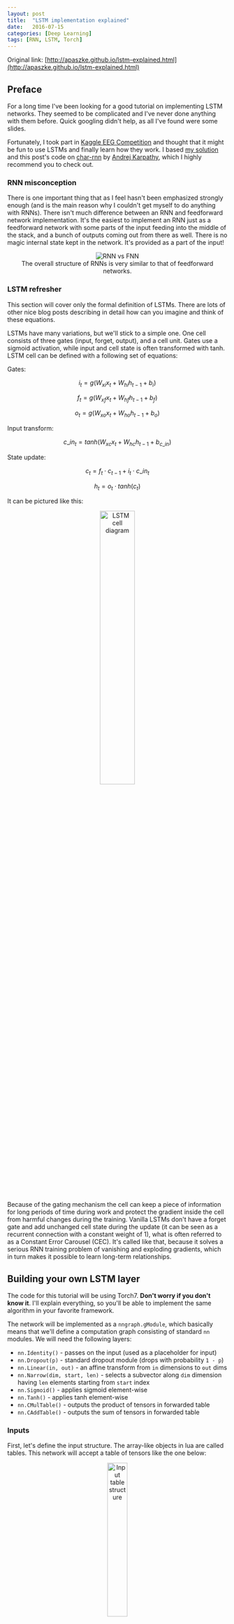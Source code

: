```yaml
---
layout: post
title:  "LSTM implementation explained"
date:   2016-07-15
categories: [Deep Learning]  
tags: [RNN, LSTM, Torch]
---
```

Original link: [http://apaszke.github.io/lstm-explained.html](http://apaszke.github.io/lstm-explained.html)

## Preface
For a long time I've been looking for a good tutorial on implementing LSTM networks.
They seemed to be complicated and I've never done anything with them before.
Quick googling didn't help, as all I've found were some slides.

Fortunately, I took part in [Kaggle EEG Competition](https://www.kaggle.com/c/grasp-and-lift-eeg-detection) and thought that it might be fun
to use LSTMs and finally learn how they work. I based [my solution](https://github.com/apaszke/kaggle-grasp-and-lift) and this post's code on [char-rnn](https://github.com/karpathy/char-rnn)
by [Andrej Karpathy](https://karpathy.github.io),
which I highly recommend you to check out.

### RNN misconception
There is one important thing that as I feel
hasn't been emphasized strongly enough (and is the main reason why I couldn't get myself to
do anything with RNNs). There isn't much difference between an RNN and
feedforward network implementation. It's the easiest to implement an RNN just
as a feedforward network with some parts of the input feeding into the middle of the stack,
and a bunch of outputs coming out from there as well. There is no magic internal state
kept in the network. It's provided as a part of the input!

<div align="center">
    <img src="/assets/posts/lstm-explained/RNNvsFNN.svg"  alt="RNN vs FNN" />
    <div class="label">
        The overall structure of RNNs is very similar to that of feedforward networks.
    </div>
</div>

### LSTM refresher

This section will cover only the formal definition of LSTMs. There are lots of other nice
blog posts describing in detail how can you imagine and think of these equations.

LSTMs have many variations,
but we'll stick to a simple one. One cell consists of three gates (input, forget, output),
and a cell unit. Gates use a sigmoid activation, while input and cell state is often
transformed with tanh. LSTM cell can be defined with a following set of equations:

Gates:

$$i_{t} = g(W_{xi}x_{t} + W_{hi}h_{t-1} + b_{i})$$

$$f_{t} = g(W_{xf}x_{t} + W_{hf}h_{t-1} + b_{f})$$

$$o_{t} = g(W_{xo}x_{t} + W_{ho}h_{t-1} + b_{o})$$

Input transform:

$$c\_in_{t} = tanh(W_{xc}x_{t} + W_{hc}h_{t-1} + b_{c\_in})$$

State update:

$$c_{t} = f_{t} \cdot c_{t-1} + i_{t} \cdot c\_in_{t}$$

$$h_{t} = o_{t} \cdot tanh(c_{t})$$

It can be pictured like this:

<div align="center">
  <img alt="LSTM cell diagram" src="/assets/posts/lstm-explained/cell.svg" style="width: 40%">
</div>

Because of the gating mechanism the cell can keep a piece of information for long
periods of time during work and protect the gradient inside the cell from harmful changes during the training.
Vanilla LSTMs don't have a forget gate and add unchanged cell state
during the update (it can be seen as a recurrent connection with a constant weight of 1),
what is often referred to as a Constant Error Carousel (CEC).
It's called like that, because it solves a serious RNN training problem of vanishing and exploding gradients,
which in turn makes it possible to learn long-term relationships.

## Building your own LSTM layer
The code for this tutorial will be using Torch7.
**Don't worry if you don't know it**. I'll explain everything, so you'll be able
to implement the same algorithm in your favorite framework.

The network will be implemented as a `nngraph.gModule`, which basically means that we'll define
a computation graph consisting of standard `nn` modules.
We will need the following layers:

* `nn.Identity()` - passes on the input (used as a placeholder for input)
* `nn.Dropout(p)` - standard dropout module (drops with probability `1 - p`)
* `nn.Linear(in, out)` - an affine transform from `in` dimensions to `out` dims
* `nn.Narrow(dim, start, len)` - selects a subvector along `dim` dimension having `len` elements starting from `start` index
* `nn.Sigmoid()` - applies sigmoid element-wise
* `nn.Tanh()` - applies tanh element-wise
* `nn.CMulTable()` - outputs the product of tensors in forwarded table
* `nn.CAddTable()` - outputs the sum of tensors in forwarded table

### Inputs

First, let's define the input structure. The array-like objects in lua
are called tables. This network will accept a table of tensors like the one below:
<div align="center">
  <img src="/assets/posts/lstm-explained/input_table.svg" alt="Input table structure" style="width: 30%;"/>
</div>

{% highlight lua %}
local inputs = {}
table.insert(inputs, nn.Identity()())   -- network input
table.insert(inputs, nn.Identity()())   -- c at time t-1
table.insert(inputs, nn.Identity()())   -- h at time t-1
local input = inputs[1]
local prev_c = inputs[2]
local prev_h = inputs[3]
{% endhighlight %}

Identity modules will just copy whatever we provide to the network into the graph.

### Computing gate values

To make our implementation faster we will be applying the transformations of the whole
LSTM layer simultaneously.

{% highlight lua %}
local i2h = nn.Linear(input_size, 4 * rnn_size)(input)  -- input to hidden
local h2h = nn.Linear(rnn_size, 4 * rnn_size)(prev_h)   -- hidden to hidden
local preactivations = nn.CAddTable()({i2h, h2h})       -- i2h + h2h
{% endhighlight %}

If you're unfamiliar with `nngraph` it probably seems strange that we're constructing
a module and already calling it once more with a graph node. What actually happens is that the
second call converts the `nn.Module` to `nngraph.gModule` and the argument specifies it's parent in the graph.

`preactivations` outputs a vector created by a linear transform of input
and previous hidden state. These are raw values which will be used to compute the
gate activations and the cell input. This vector is divided into 4 parts, each
of size `rnn_size`. The first will be used for in gates, second for forget gates,
third for out gates and the last one as a cell input (so the indices of respective gates
and input of a cell number \\(i\\) are
\\(\left\\{i,\ \text{rnn_size}+i,\ 2\cdot\text{rnn_size}+i,\  3\cdot\text{rnn_size}+i\right\\}\\)).
<!--
<div align="center">
  <img src="/assets/posts/lstm-explained/graph1_full.svg" alt="First graph part" style="width: 30%;"/>
 </div>
  <div align="center">
  <img src="/assets/posts/lstm-explained/preactivation_graph.svg" alt="First part closeup" style="width: 40%;"/>
</div>
-->
![First graph part](/assets/posts/lstm-explained/graph1_full.svg)![First part closeup](/assets/posts/lstm-explained/preactivation_graph.svg)

Next, we have to apply a nonlinearity, but while all the gates use the sigmoid,
we will use a tanh for the input preactivation. Because of this, we will place two `nn.Narrow`
modules, which will select appropriate parts of the preactivation vector.

{% highlight lua %}
-- gates
local pre_sigmoid_chunk = nn.Narrow(2, 1, 3 * rnn_size)(preactivations)
local all_gates = nn.Sigmoid()(pre_sigmoid_chunk)

-- input
local in_chunk = nn.Narrow(2, 3 * rnn_size + 1, rnn_size)(preactivations)
local in_transform = nn.Tanh()(in_chunk)
{% endhighlight %}

After the nonlinearities we have to place a couple more `nn.Narrow`s and we have the gates done!

{% highlight lua %}
local in_gate = nn.Narrow(2, 1, rnn_size)(all_gates)
local forget_gate = nn.Narrow(2, rnn_size + 1, rnn_size)(all_gates)
local out_gate = nn.Narrow(2, 2 * rnn_size + 1, rnn_size)(all_gates)
{% endhighlight %}

<div align="center">
  <img src="/assets/posts/lstm-explained/graph2_full.svg" alt="Second graph part" style="width: 30%;"/>
  <img src="/assets/posts/lstm-explained/gates.svg" alt="Second part closeup" style="width: 40%;"/>
</div>

### Cell and hidden state

Having computed the gate values we can now calculate the current cell state. All that's required are just
two `nn.CMulTable` modules (one for \\(f \cdot c_{t-1}^{l}\\) and one for \\(i \cdot x\\)),
and a `nn.CAddTable` to sum them up to a current cell state.

{% highlight lua %}
-- previous cell state contribution
local c_forget = nn.CMulTable()({forget_gate, prev_c})
-- input contribution
local c_input = nn.CMulTable()({in_gate, in_transform})
-- next cell state
local next_c = nn.CAddTable()({
  c_forget,
  c_input
})
{% endhighlight %}

It's finally time to implement hidden state calculation. It's the simplest part, because it just
involves applying tanh to current cell state (`nn.Tanh`) and multiplying it with an output gate
(`nn.CMulTable`).

{% highlight lua %}
local c_transform = nn.Tanh()(next_c)
local next_h = nn.CMulTable()({out_gate, c_transform})
{% endhighlight %}

<div align="center">
  <img src="/assets/posts/lstm-explained/graph3_full.svg" alt="Third graph part" style="width: 30%;"/>
  <img src="/assets/posts/lstm-explained/state_calculation.svg" alt="Third part closeup" style="width: 40%;"/>
</div>

### Defining the module

Now, if you want to export the whole graph as a standalone module you can wrap it like that:

{% highlight lua %}
-- module outputs
outputs = {}
table.insert(outputs, next_c)
table.insert(outputs, next_h)

-- packs the graph into a convenient module with standard API (:forward(), :backward())
return nn.gModule(inputs, outputs)
{% endhighlight %}

### Examples

LSTM layer implementation is available [here](/assets/posts/lstm-explained/LSTM.lua).
You can use it like that:

{% highlight bash %}
th> LSTM = require 'LSTM.lua'
                                                                      [0.0224s]
th> layer = LSTM.create(3, 2)
                                                                      [0.0019s]
th> layer:forward({torch.randn(1,3), torch.randn(1,2), torch.randn(1,2)})
{
  1 : DoubleTensor - size: 1x2
  2 : DoubleTensor - size: 1x2
}
                                                                      [0.0005s]
{% endhighlight %}

To make a multi-layer LSTM network you can forward subsequent layers in a for loop,
taking `next_h` from previous layer as next layer's input. You can check [this example](/assets/posts/lstm-explained/multilayer.lua).

### Training

If you're interested please leave a comment and I'll try to expand this post!

## That's it!

That's it. It's quite easy to implement any RNN when you understand how to deal with the hidden state.
After connecting several layers just put a regular MLP on top and connect it to last
layer's hidden state and you're done!

Here are some nice papers on RNNs if you're interested:

* [Visualizing and Understanding Recurrent Networks](http://arxiv.org/abs/1506.02078)
* [An Empirical Exploration of Recurrent Network Architectures](http://www.jmlr.org/proceedings/papers/v37/jozefowicz15.pdf)
* [Recurrent Neural Network Regularization](http://arxiv.org/abs/1409.2329)
* [Sequence to Sequence Learning with Neural Networks](http://papers.nips.cc/paper/5346-sequence-to-sequence-learning-with-neural-networks.pdf)


<script>
  var disqus_identifier = 'lstm-explained';
  var disqus_title = '{{ page.title }}'
  var disqus_url = '{{ page.url | prepend: site.baseurl | prepend: site.url }}'
</script>
